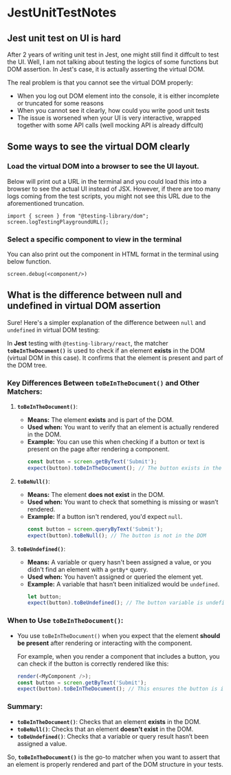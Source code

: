 # JestUnitTestNotes

## Jest unit test on UI is hard
After 2 years of writing unit test in Jest, one might still find it diffcult to test the UI.
Well, I am not talking about testing the logics of some functions but DOM assertion.
In Jest's case, it is actually asserting the virtual DOM.

The real problem is that you cannot see the virtual DOM properly:
- When you log out DOM element into the console, it is either incomplete or truncated for some reasons
- When you cannot see it clearly, how could you write good unit tests
- The issue is worsened when your UI is very interactive, wrapped together with some API calls (well mocking API is already diffcult)

## Some ways to see the virtual DOM clearly

### Load the virtual DOM into a browser to see the UI layout.
Below will print out a URL in the terminal and you could load this into a browser to see the actual UI instead of JSX.
However, if there are too many logs coming from the test scripts, you might not see this URL due to the aforementioned truncation.

```
import { screen } from "@testing-library/dom";
screen.logTestingPlaygroundURL();
```

### Select a specific component to view in the terminal
You can also print out the component in HTML format in the terminal using below function.

```
screen.debug(<component/>)
```

## What is the difference between null and undefined in virtual DOM assertion
Sure! Here's a simpler explanation of the difference between `null` and `undefined` in virtual DOM testing:

In **Jest** testing with `@testing-library/react`, the matcher **`toBeInTheDocument()`** is used to check if an element **exists** in the DOM (virtual DOM in this case). It confirms that the element is present and part of the DOM tree.

### Key Differences Between `toBeInTheDocument()` and Other Matchers:

1. **`toBeInTheDocument()`**:
   - **Means:** The element **exists** and is part of the DOM.
   - **Used when:** You want to verify that an element is actually rendered in the DOM.
   - **Example:** You can use this when checking if a button or text is present on the page after rendering a component.
     ```javascript
     const button = screen.getByText('Submit');
     expect(button).toBeInTheDocument(); // The button exists in the DOM
     ```

2. **`toBeNull()`**:
   - **Means:** The element **does not exist** in the DOM.
   - **Used when:** You want to check that something is missing or wasn’t rendered.
   - **Example:** If a button isn't rendered, you'd expect `null`.
     ```javascript
     const button = screen.queryByText('Submit');
     expect(button).toBeNull(); // The button is not in the DOM
     ```

3. **`toBeUndefined()`**:
   - **Means:** A variable or query hasn't been assigned a value, or you didn't find an element with a `getBy*` query.
   - **Used when:** You haven’t assigned or queried the element yet.
   - **Example:** A variable that hasn’t been initialized would be `undefined`.
     ```javascript
     let button;
     expect(button).toBeUndefined(); // The button variable is undefined
     ```

### When to Use `toBeInTheDocument()`:
- You use `toBeInTheDocument()` when you expect that the element **should be present** after rendering or interacting with the component.
  
  For example, when you render a component that includes a button, you can check if the button is correctly rendered like this:

  ```javascript
  render(<MyComponent />);
  const button = screen.getByText('Submit');
  expect(button).toBeInTheDocument(); // This ensures the button is in the virtual DOM
  ```

### Summary:
- **`toBeInTheDocument()`**: Checks that an element **exists** in the DOM.
- **`toBeNull()`**: Checks that an element **doesn’t exist** in the DOM.
- **`toBeUndefined()`**: Checks that a variable or query result hasn’t been assigned a value.

So, **`toBeInTheDocument()`** is the go-to matcher when you want to assert that an element is properly rendered and part of the DOM structure in your tests.
